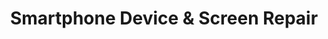 ---
title: "Smartphone Device & Screen Repair"
url: /cresco/smartphone-device-und-screen-repair/
shop: Handy
---